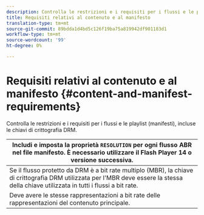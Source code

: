 ```yaml
---
description: Controlla le restrizioni e i requisiti per i flussi e le playlist (manifesti), incluse le chiavi di crittografia DRM.
title: Requisiti relativi al contenuto e al manifesto
translation-type: tm+mt
source-git-commit: 89bdda1d4bd5c126f19ba75a819942df901183d1
workflow-type: tm+mt
source-wordcount: '99'
ht-degree: 0%

---
```



# Requisiti relativi al contenuto e al manifesto {#content-and-manifest-requirements}

Controlla le restrizioni e i requisiti per i flussi e le playlist (manifesti), incluse le chiavi di crittografia DRM.

| Includi e imposta la proprietà `RESOLUTION` per ogni flusso ABR nel file manifesto. È necessario utilizzare il Flash Player 14 o versione successiva. |
|---|
| Se il flusso protetto da DRM è a bit rate multiplo (MBR), la chiave di crittografia DRM utilizzata per l&#39;MBR deve essere la stessa della chiave utilizzata in tutti i flussi a bit rate. |
| Deve avere le stesse rappresentazioni a bit rate delle rappresentazioni del contenuto principale. |